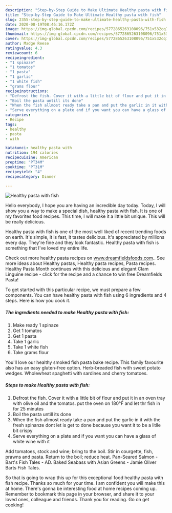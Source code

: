 ```yaml
---
description: "Step-by-Step Guide to Make Ultimate Healthy pasta with fish"
title: "Step-by-Step Guide to Make Ultimate Healthy pasta with fish"
slug: 2355-step-by-step-guide-to-make-ultimate-healthy-pasta-with-fish
date: 2020-08-19T08:46:16.172Z
image: https://img-global.cpcdn.com/recipes/5772865263108096/751x532cq70/healthy-pasta-with-fish-recipe-main-photo.jpg
thumbnail: https://img-global.cpcdn.com/recipes/5772865263108096/751x532cq70/healthy-pasta-with-fish-recipe-main-photo.jpg
cover: https://img-global.cpcdn.com/recipes/5772865263108096/751x532cq70/healthy-pasta-with-fish-recipe-main-photo.jpg
author: Madge Reese
ratingvalue: 4.3
reviewcount: 6
recipeingredient:
- "1 spinaze"
- "1 tomatos"
- "1 pasta"
- "1 garlic"
- "1 white fish"
- "grams flour"
recipeinstructions:
- "Defrost the fish. Cover it with a little bit of flour and put it in an oven tray with olive oil and the tomatos. put the oven on 180°F and let thr fish in for 25 minutes"
- "Boil the pasta untill its done"
- "When the fish allmost ready take a pan and put the garlic in it with the fresh spinanze dont let is get to done because you want it to be a litlle bit crispy"
- "Serve everything on a plate and if you want you can have a glass of white wine with it"
categories:
- Recipe
tags:
- healthy
- pasta
- with

katakunci: healthy pasta with 
nutrition: 194 calories
recipecuisine: American
preptime: "PT34M"
cooktime: "PT31M"
recipeyield: "4"
recipecategory: Dinner

---
```



![Healthy pasta with fish](https://img-global.cpcdn.com/recipes/5772865263108096/751x532cq70/healthy-pasta-with-fish-recipe-main-photo.jpg)

Hello everybody, I hope you are having an incredible day today. Today, I will show you a way to make a special dish, healthy pasta with fish. It is one of my favorites food recipes. This time, I will make it a little bit unique. This will be really delicious.

Healthy pasta with fish is one of the most well liked of recent trending foods on earth. It's simple, it is fast, it tastes delicious. It's appreciated by millions every day. They're fine and they look fantastic. Healthy pasta with fish is something that I've loved my entire life.

Check out more healthy pasta recipes on www.dreamfieldsfoods.com.. See more ideas about Healthy pastas, Healthy pasta recipes, Pasta recipes. Healthy Pasta Month continues with this delicious and elegant Clam Linguine recipe - click for the recipe and a chance to win free Dreamfields Pasta!


To get started with this particular recipe, we must prepare a few components. You can have healthy pasta with fish using 6 ingredients and 4 steps. Here is how you cook it.

<!--inarticleads1-->

##### The ingredients needed to make Healthy pasta with fish:

1. Make ready 1 spinaze
1. Get 1 tomatos
1. Get 1 pasta
1. Take 1 garlic
1. Take 1 white fish
1. Take grams flour


You&#39;ll love our healthy smoked fish pasta bake recipe. This family favourite also has an easy gluten-free option. Herb-breaded fish with sweet potato wedges. Wholewheat spaghetti with sardines and cherry tomatoes. 

<!--inarticleads2-->

##### Steps to make Healthy pasta with fish:

1. Defrost the fish. Cover it with a little bit of flour and put it in an oven tray with olive oil and the tomatos. put the oven on 180°F and let thr fish in for 25 minutes
1. Boil the pasta untill its done
1. When the fish allmost ready take a pan and put the garlic in it with the fresh spinanze dont let is get to done because you want it to be a litlle bit crispy
1. Serve everything on a plate and if you want you can have a glass of white wine with it


Add tomatoes, stock and wine; bring to the boil. Stir in courgette, fish, prawns and pasta. Return to the boil; reduce heat. Pan-Seared Salmon - Bart&#39;s Fish Tales - AD. Baked Seabass with Asian Greens - Jamie Oliver Barts Fish Tales. 

So that is going to wrap this up for this exceptional food healthy pasta with fish recipe. Thanks so much for your time. I am confident you will make this at home. There's gonna be interesting food at home recipes coming up. Remember to bookmark this page in your browser, and share it to your loved ones, colleague and friends. Thank you for reading. Go on get cooking!
